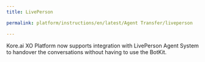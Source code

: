 ```yaml
---
title: LivePerson

permalink: platform/instructions/en/latest/Agent Transfer/liveperson

---
```

Kore.ai XO Platform now supports integration with LivePerson Agent System to handover the conversations without having to use the BotKit.
